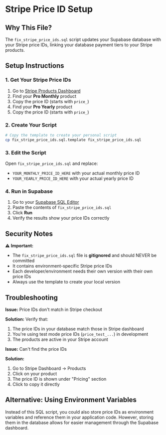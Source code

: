 # Stripe Price ID Setup

## Why This File?

The `fix_stripe_price_ids.sql` script updates your Supabase database with your Stripe price IDs, linking your database payment tiers to your Stripe products.

## Setup Instructions

### 1. Get Your Stripe Price IDs

1. Go to [Stripe Products Dashboard](https://dashboard.stripe.com/test/products)
2. Find your **Pro Monthly** product
3. Copy the price ID (starts with `price_`)
4. Find your **Pro Yearly** product
5. Copy the price ID (starts with `price_`)

### 2. Create Your Script

```bash
# Copy the template to create your personal script
cp fix_stripe_price_ids.sql.template fix_stripe_price_ids.sql
```

### 3. Edit the Script

Open `fix_stripe_price_ids.sql` and replace:
- `YOUR_MONTHLY_PRICE_ID_HERE` with your actual monthly price ID
- `YOUR_YEARLY_PRICE_ID_HERE` with your actual yearly price ID

### 4. Run in Supabase

1. Go to your [Supabase SQL Editor](https://supabase.com/dashboard/project/nhpsnvhvfscrmyniihdn/sql/new)
2. Paste the contents of `fix_stripe_price_ids.sql`
3. Click **Run**
4. Verify the results show your price IDs correctly

## Security Notes

⚠️ **Important:**
- The `fix_stripe_price_ids.sql` file is **gitignored** and should NEVER be committed
- It contains environment-specific Stripe price IDs
- Each developer/environment needs their own version with their own price IDs
- Always use the template to create your local version

## Troubleshooting

**Issue:** Price IDs don't match in Stripe checkout

**Solution:** Verify that:
1. The price IDs in your database match those in Stripe dashboard
2. You're using test mode price IDs (`price_test_...`) in development
3. The products are active in your Stripe account

**Issue:** Can't find the price IDs

**Solution:**
1. Go to Stripe Dashboard → Products
2. Click on your product
3. The price ID is shown under "Pricing" section
4. Click to copy it directly

## Alternative: Using Environment Variables

Instead of this SQL script, you could also store price IDs as environment variables and reference them in your application code. However, storing them in the database allows for easier management through the Supabase dashboard.
